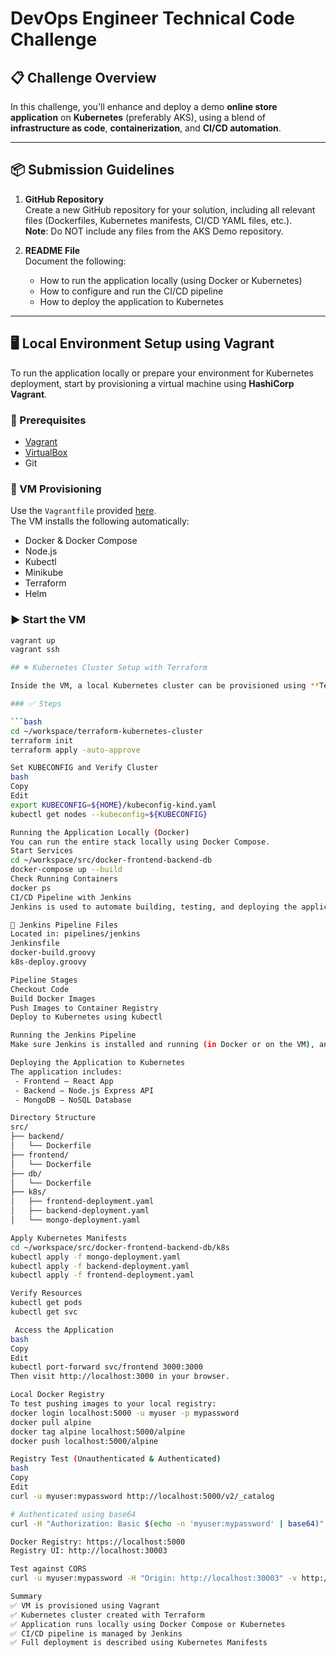 # DevOps Engineer Technical Code Challenge

## 📋 Challenge Overview

In this challenge, you'll enhance and deploy a demo **online store application** on **Kubernetes** (preferably AKS), using a blend of **infrastructure as code**, **containerization**, and **CI/CD automation**.

---

## 📦 Submission Guidelines

1. **GitHub Repository**  
   Create a new GitHub repository for your solution, including all relevant files (Dockerfiles, Kubernetes manifests, CI/CD YAML files, etc.).  
   **Note**: Do NOT include any files from the AKS Demo repository.

2. **README File**  
   Document the following:
    - How to run the application locally (using Docker or Kubernetes)
    - How to configure and run the CI/CD pipeline
    - How to deploy the application to Kubernetes

---

## 🖥️ Local Environment Setup using Vagrant

To run the application locally or prepare your environment for Kubernetes deployment, start by provisioning a virtual machine using **HashiCorp Vagrant**.

### 🔧 Prerequisites

- [Vagrant](https://www.vagrantup.com/downloads)
- [VirtualBox](https://www.virtualbox.org/wiki/Downloads)
- Git

### 📁 VM Provisioning

Use the `Vagrantfile` provided [here](https://github.com/mklmfane/assignment-glass-lewis/blob/master/Vagrantfile).  
The VM installs the following automatically:

- Docker & Docker Compose
- Node.js
- Kubectl
- Minikube
- Terraform
- Helm

### ▶️ Start the VM

```bash
vagrant up
vagrant ssh

## ☸️ Kubernetes Cluster Setup with Terraform

Inside the VM, a local Kubernetes cluster can be provisioned using **Terraform**.

### ✅ Steps

```bash
cd ~/workspace/terraform-kubernetes-cluster
terraform init
terraform apply -auto-approve

Set KUBECONFIG and Verify Cluster
bash
Copy
Edit
export KUBECONFIG=${HOME}/kubeconfig-kind.yaml
kubectl get nodes --kubeconfig=${KUBECONFIG}

Running the Application Locally (Docker)
You can run the entire stack locally using Docker Compose.
Start Services
cd ~/workspace/src/docker-frontend-backend-db
docker-compose up --build
Check Running Containers
docker ps
CI/CD Pipeline with Jenkins
Jenkins is used to automate building, testing, and deploying the application.

📂 Jenkins Pipeline Files
Located in: pipelines/jenkins
Jenkinsfile
docker-build.groovy
k8s-deploy.groovy

Pipeline Stages
Checkout Code
Build Docker Images
Push Images to Container Registry
Deploy to Kubernetes using kubectl

Running the Jenkins Pipeline
Make sure Jenkins is installed and running (in Docker or on the VM), and then create a pipeline job pointing to your GitHub repository.

Deploying the Application to Kubernetes
The application includes:
 - Frontend – React App
 - Backend – Node.js Express API
 - MongoDB – NoSQL Database

Directory Structure
src/
├── backend/
│   └── Dockerfile
├── frontend/
│   └── Dockerfile
├── db/
│   └── Dockerfile
├── k8s/
│   ├── frontend-deployment.yaml
│   ├── backend-deployment.yaml
│   └── mongo-deployment.yaml

Apply Kubernetes Manifests
cd ~/workspace/src/docker-frontend-backend-db/k8s
kubectl apply -f mongo-deployment.yaml
kubectl apply -f backend-deployment.yaml
kubectl apply -f frontend-deployment.yaml

Verify Resources
kubectl get pods
kubectl get svc

 Access the Application
bash
Copy
Edit
kubectl port-forward svc/frontend 3000:3000
Then visit http://localhost:3000 in your browser.

Local Docker Registry
To test pushing images to your local registry:
docker login localhost:5000 -u myuser -p mypassword
docker pull alpine
docker tag alpine localhost:5000/alpine
docker push localhost:5000/alpine

Registry Test (Unauthenticated & Authenticated)
bash
Copy
Edit
curl -u myuser:mypassword http://localhost:5000/v2/_catalog

# Authenticated using base64
curl -H "Authorization: Basic $(echo -n 'myuser:mypassword' | base64)" http://localhost:5000/v2/_catalog

Docker Registry: https://localhost:5000
Registry UI: http://localhost:30003

Test against CORS
curl -u myuser:mypassword -H "Origin: http://localhost:30003" -v http://localhost:5000/v2/_catalog

Summary
✅ VM is provisioned using Vagrant
✅ Kubernetes cluster created with Terraform
✅ Application runs locally using Docker Compose or Kubernetes
✅ CI/CD pipeline is managed by Jenkins
✅ Full deployment is described using Kubernetes Manifests